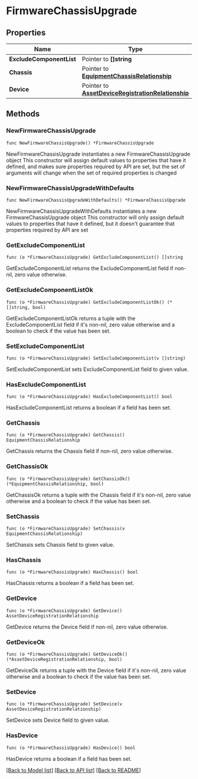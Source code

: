 # FirmwareChassisUpgrade

## Properties

Name | Type | Description | Notes
------------ | ------------- | ------------- | -------------
**ExcludeComponentList** | Pointer to **[]string** |  | [optional] 
**Chassis** | Pointer to [**EquipmentChassisRelationship**](equipment.Chassis.Relationship.md) |  | [optional] 
**Device** | Pointer to [**AssetDeviceRegistrationRelationship**](asset.DeviceRegistration.Relationship.md) |  | [optional] 

## Methods

### NewFirmwareChassisUpgrade

`func NewFirmwareChassisUpgrade() *FirmwareChassisUpgrade`

NewFirmwareChassisUpgrade instantiates a new FirmwareChassisUpgrade object
This constructor will assign default values to properties that have it defined,
and makes sure properties required by API are set, but the set of arguments
will change when the set of required properties is changed

### NewFirmwareChassisUpgradeWithDefaults

`func NewFirmwareChassisUpgradeWithDefaults() *FirmwareChassisUpgrade`

NewFirmwareChassisUpgradeWithDefaults instantiates a new FirmwareChassisUpgrade object
This constructor will only assign default values to properties that have it defined,
but it doesn't guarantee that properties required by API are set

### GetExcludeComponentList

`func (o *FirmwareChassisUpgrade) GetExcludeComponentList() []string`

GetExcludeComponentList returns the ExcludeComponentList field if non-nil, zero value otherwise.

### GetExcludeComponentListOk

`func (o *FirmwareChassisUpgrade) GetExcludeComponentListOk() (*[]string, bool)`

GetExcludeComponentListOk returns a tuple with the ExcludeComponentList field if it's non-nil, zero value otherwise
and a boolean to check if the value has been set.

### SetExcludeComponentList

`func (o *FirmwareChassisUpgrade) SetExcludeComponentList(v []string)`

SetExcludeComponentList sets ExcludeComponentList field to given value.

### HasExcludeComponentList

`func (o *FirmwareChassisUpgrade) HasExcludeComponentList() bool`

HasExcludeComponentList returns a boolean if a field has been set.

### GetChassis

`func (o *FirmwareChassisUpgrade) GetChassis() EquipmentChassisRelationship`

GetChassis returns the Chassis field if non-nil, zero value otherwise.

### GetChassisOk

`func (o *FirmwareChassisUpgrade) GetChassisOk() (*EquipmentChassisRelationship, bool)`

GetChassisOk returns a tuple with the Chassis field if it's non-nil, zero value otherwise
and a boolean to check if the value has been set.

### SetChassis

`func (o *FirmwareChassisUpgrade) SetChassis(v EquipmentChassisRelationship)`

SetChassis sets Chassis field to given value.

### HasChassis

`func (o *FirmwareChassisUpgrade) HasChassis() bool`

HasChassis returns a boolean if a field has been set.

### GetDevice

`func (o *FirmwareChassisUpgrade) GetDevice() AssetDeviceRegistrationRelationship`

GetDevice returns the Device field if non-nil, zero value otherwise.

### GetDeviceOk

`func (o *FirmwareChassisUpgrade) GetDeviceOk() (*AssetDeviceRegistrationRelationship, bool)`

GetDeviceOk returns a tuple with the Device field if it's non-nil, zero value otherwise
and a boolean to check if the value has been set.

### SetDevice

`func (o *FirmwareChassisUpgrade) SetDevice(v AssetDeviceRegistrationRelationship)`

SetDevice sets Device field to given value.

### HasDevice

`func (o *FirmwareChassisUpgrade) HasDevice() bool`

HasDevice returns a boolean if a field has been set.


[[Back to Model list]](../README.md#documentation-for-models) [[Back to API list]](../README.md#documentation-for-api-endpoints) [[Back to README]](../README.md)


